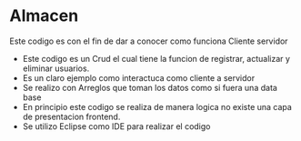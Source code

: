 # Almacen
Este codigo es con el fin de dar a conocer como funciona Cliente servidor

- Este codigo es un Crud el cual tiene la funcion de registrar, actualizar y eliminar usuarios.
- Es un claro ejemplo como interactuca como cliente a servidor
- Se realizo con Arreglos que toman los datos como si fuera una data base
- En principio este codigo se realiza de manera logica no existe una capa de presentacion frontend.
- Se utilizo Eclipse como IDE para realizar el codigo



